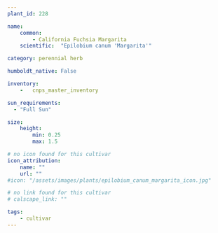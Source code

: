 ```yaml
---
plant_id: 228 

name: 
    common:  
        - California Fuchsia Margarita 
    scientific:  "Epilobium canum 'Margarita'"  

category: perennial herb

humboldt_native: False

inventory: 
    -   cnps_master_inventory

sun_requirements:
  - "Full Sun"

size:
    height: 
        min: 0.25 
        max: 1.5

# no icon found for this cultivar 
icon_attribution: 
    name: ""
    url: ""
#icon: "/assets/images/plants/epilobium_canum_margarita_icon.jpg"

# no link found for this cultivar 
# calscape_link: ""

tags: 
    - cultivar
---
```








